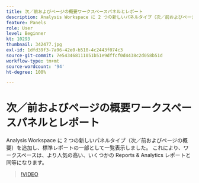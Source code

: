 ```yaml
---
title: 次／前およびページの概要ワークスペースパネルとレポート
description: Analysis Workspace に 2 つの新しいパネルタイプ（次／前およびページの概要）を追加し、標準レポートの一部として一覧表示しました。 これにより、ワークスペースは、より人気の高い、いくつかの Reports & Analytics レポートと同等になります。
feature: Panels
role: User
level: Beginner
kt: 10293
thumbnail: 342477.jpg
exl-id: 1dfd39f3-7a96-42e0-b510-4c2443f074c3
source-git-commit: 7e543468111051b51e9dffcf0d4438c2d058b51d
workflow-type: tm+mt
source-wordcount: '94'
ht-degree: 100%

---
```


# 次／前およびページの概要ワークスペースパネルとレポート

Analysis Workspace に 2 つの新しいパネルタイプ（次／前およびページの概要）を追加し、標準レポートの一部として一覧表示しました。 これにより、ワークスペースは、より人気の高い、いくつかの Reports &amp; Analytics レポートと同等になります。

>[!VIDEO](https://video.tv.adobe.com/v/346420/?quality=12&learn=on&captions=jpn)
